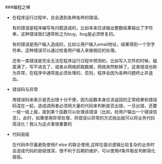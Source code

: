 ###编程之禅

* 在程序运行过程中，总会遇到各种各样的错误。

  有的错误是程序编写有问题造成的，比如本来应该输出整数结果输出了字符串，这种错误我们通常称之为bug，bug是必须修复的。

  有的错误是用户输入造成的，比如让用户输入email地址，结果得到一个空字符串，这种错误可以通过检查用户输入来做相应的处理。

  还有一类错误是完全无法在程序运行过程中预测的，比如写入文件的时候，磁盘满了，写不进去了，或者从网络抓取数据，网络突然断掉了。这类错误也称为异常，在程序中通常是必须处理的，否则，程序会因为各种问题终止并退出。

* 错误码与异常

  用错误码来表示是否出错十分不便，因为函数本身应该返回的正常结果和错误码混在一起，造成调用者必须用大量的代码来判断是否出错，一旦出错，还要一级一级上报，直到某个函数可以处理该错误（比如，给用户输出一个错误信息）。此时，如果使用异常处理，将错误以异常的方式抛出就可以将业务代码简洁化！我认为这点事很重要的

* 代码层级

  在代码中尽量避免使用if else 的联合使用,这样在面对逻辑比较复杂的业务时会造成代码的层级很深，很不利于后期的维护，可以使用if条件取反判断简化层级。